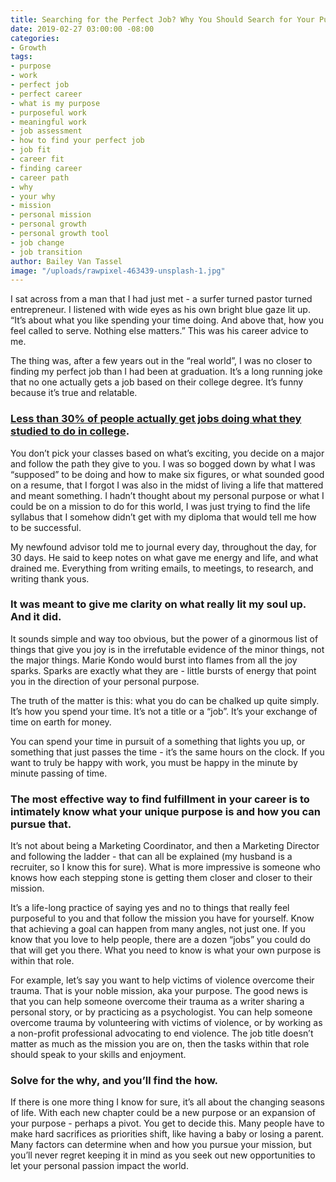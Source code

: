 ```yaml
---
title: Searching for the Perfect Job? Why You Should Search for Your Purpose First
date: 2019-02-27 03:00:00 -08:00
categories:
- Growth
tags:
- purpose
- work
- perfect job
- perfect career
- what is my purpose
- purposeful work
- meaningful work
- job assessment
- how to find your perfect job
- job fit
- career fit
- finding career
- career path
- why
- your why
- mission
- personal mission
- personal growth
- personal growth tool
- job change
- job transition
author: Bailey Van Tassel
image: "/uploads/rawpixel-463439-unsplash-1.jpg"
---
```


I sat across from a man that I had just met - a surfer turned pastor turned entrepreneur. I listened with wide eyes as his own bright blue gaze lit up. “It’s about what you like spending your time doing. And above that, how you feel called to serve. Nothing else matters.” This was his career advice to me. 

The thing was, after a few years out in the “real world”, I was no closer to finding my perfect job than I had been at graduation. It’s a long running joke that no one actually gets a job based on their college degree. It’s funny because it’s true and relatable. 

### [Less than 30% of people actually get jobs doing what they studied to do in college](https://www.washingtonpost.com/news/wonk/wp/2013/05/20/only-27-percent-of-college-grads-have-a-job-related-to-their-major/?noredirect=on&utm_term=.90d0723f97aa). 

You don’t pick your classes based on what’s exciting, you decide on a major and follow the path they give to you. I was so bogged down by what I was “supposed” to be doing and how to make six figures, or what sounded good on a resume, that I forgot I was also in the midst of living a life that mattered and meant something. I hadn’t thought about my personal purpose or what I could be on a mission to do for this world, I was just trying to find the life syllabus that I somehow didn’t get with my diploma that would tell me how to be successful.

My newfound advisor told me to journal every day, throughout the day, for 30 days. He said to keep notes on what gave me energy and life, and what drained me. Everything from writing emails, to meetings, to research, and writing thank yous. 

### It was meant to give me clarity on what really lit my soul up. And it did. 

It sounds simple and way too obvious, but the power of a ginormous list of things that give you joy is in the irrefutable evidence of the minor things, not the major things. Marie Kondo would burst into flames from all the joy sparks. Sparks are exactly what they are - little bursts of energy that point you in the direction of your personal purpose. 

The truth of the matter is this: what you do can be chalked up quite simply. It’s how you spend your time. It’s not a title or a “job”. It’s your exchange of time on earth for money. 

You can spend your time in pursuit of a something that lights you up, or something that just passes the time - it’s the same hours on the clock. If you want to truly be happy with work, you must be happy in the minute by minute passing of time. 

### The most effective way to find fulfillment in your career is to intimately know what your unique purpose is and how you can pursue that. 

It’s not about being a Marketing Coordinator, and then a Marketing Director and following the ladder - that can all be explained (my husband is a recruiter, so I know this for sure). What is more impressive is someone who knows how each stepping stone is getting them closer and closer to their mission. 

It’s a life-long practice of saying yes and no to things that really feel purposeful to you and that follow the mission you have for yourself. Know that achieving a goal can happen from many angles, not just one. If you know that you love to help people, there are a dozen “jobs” you could do that will get you there. What you need to know is what your own purpose is within that role. 

For example, let’s say you want to help victims of violence overcome their trauma. That is your noble mission, aka your purpose. The good news is that you can help someone overcome their trauma as a writer sharing a personal story, or by practicing as a psychologist. You can help someone overcome trauma by volunteering with victims of violence, or by working as a non-profit professional advocating to end violence. The job title doesn’t matter as much as the mission you are on, then the tasks within that role should speak to your skills and enjoyment. 

### Solve for the why, and you’ll find the how. 

If there is one more thing I know for sure, it’s all about the changing seasons of life. With each new chapter could be a new purpose or an expansion of your purpose - perhaps a pivot. You get to decide this. Many people have to make hard sacrifices as priorities shift, like having a baby or losing a parent. Many factors can determine when and how you pursue your mission, but you’ll never regret keeping it in mind as you seek out new opportunities to let your personal passion impact the world. 